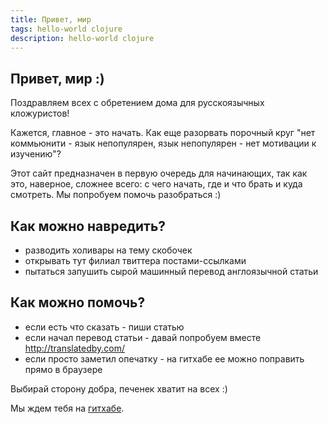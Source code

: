 ```yaml
---
title: Привет, мир
tags: hello-world clojure
description: hello-world clojure
---
```


## Привет, мир :)

Поздравляем всех с обретением дома для русскоязычных кложуристов!

Кажется, главное - это начать. Как еще разорвать порочный круг "нет коммьюнити - язык непопулярен, язык непопулярен - нет мотивации к изучению"?

Этот сайт предназначен в первую очередь для начинающих, так как это, наверное, сложнее всего: с чего начать, где и что брать и куда смотреть. Мы попробуем помочь разобраться :)

## Как можно навредить?

- разводить холивары на тему скобочек
- открывать тут филиал твиттера постами-ссылками
- пытаться запушить сырой машинный перевод англоязычной статьи

## Как можно помочь?

- если есть что сказать - пиши статью
- если начал перевод статьи - давай попробуем вместе http://translatedby.com/
- если просто заметил опечатку - на гитхабе ее можно поправить прямо в браузере
	 
Выбирай сторону добра, печенек хватит на всех :)

Мы ждем тебя на [гитхабе](http://github.com/clojure-ru/clojure-ru).
